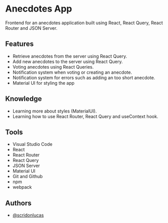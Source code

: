 # Anecdotes App

Frontend for an anecdotes application built using React, React Query, React Router and JSON Server.

## Features

- Retrieve anecdotes from the server using React Query.
- Add new anecdotes to the server using React Query.
- Voting anecdotes using React Queries.
- Notification system when voting or creating an anecdote.
- Notification system for errors such as adding an too short anecdote.
- Material UI for styling the app

## Knowledge

- Learning more about styles (MaterialUI).
- Learning how to use React Router, React Query and useContext hook.

## Tools

- Visual Studio Code
- React
- React Router
- React Query
- JSON Server
- Material UI
- Git and Github
- npm
- webpack

## Authors

- [@scridonlucas](https://www.github.com/scridonlucas)
